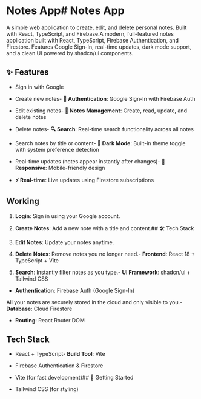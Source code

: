 # Notes App# Notes App

A simple web application to create, edit, and delete personal notes. Built with React, TypeScript, and Firebase.A modern, full-featured notes application built with React, TypeScript, Firebase Authentication, and Firestore. Features Google Sign-In, real-time updates, dark mode support, and a clean UI powered by shadcn/ui components.

## ✨ Features

- Sign in with Google

- Create new notes- **🔐 Authentication**: Google Sign-In with Firebase Auth

- Edit existing notes- **📝 Notes Management**: Create, read, update, and delete notes

- Delete notes- **🔍 Search**: Real-time search functionality across all notes

- Search notes by title or content- **🌙 Dark Mode**: Built-in theme toggle with system preference detection

- Real-time updates (notes appear instantly after changes)- **📱 Responsive**: Mobile-friendly design

- **⚡ Real-time**: Live updates using Firestore subscriptions

## Working

1. **Login**: Sign in using your Google account.

2. **Create Notes**: Add a new note with a title and content.## 🛠️ Tech Stack

3. **Edit Notes**: Update your notes anytime.

4. **Delete Notes**: Remove notes you no longer need.- **Frontend**: React 18 + TypeScript + Vite

5. **Search**: Instantly filter notes as you type.- **UI Framework**: shadcn/ui + Tailwind CSS

- **Authentication**: Firebase Auth (Google Sign-In)

All your notes are securely stored in the cloud and only visible to you.- **Database**: Cloud Firestore

- **Routing**: React Router DOM

## Tech Stack

- React + TypeScript- **Build Tool**: Vite

- Firebase Authentication & Firestore

- Vite (for fast development)## 🚀 Getting Started

- Tailwind CSS (for styling)
